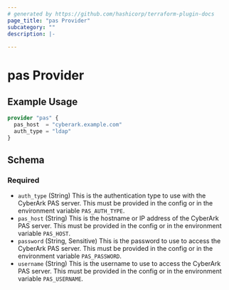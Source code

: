 ```yaml
---
# generated by https://github.com/hashicorp/terraform-plugin-docs
page_title: "pas Provider"
subcategory: ""
description: |-
  
---
```


# pas Provider



## Example Usage

```terraform
provider "pas" {
  pas_host  = "cyberark.example.com"
  auth_type = "ldap"
}
```

<!-- schema generated by tfplugindocs -->
## Schema

### Required

- `auth_type` (String) This is the authentication type to use with the CyberArk PAS server. This must be provided in the config or in the environment variable `PAS_AUTH_TYPE`.
- `pas_host` (String) This is the hostname or IP address of the CyberArk PAS server. This must be provided in the config or in the environment variable `PAS_HOST`.
- `password` (String, Sensitive) This is the password to use to access the CyberArk PAS server. This must be provided in the config or in the environment variable `PAS_PASSWORD`.
- `username` (String) This is the username to use to access the CyberArk PAS server. This must be provided in the config or in the environment variable `PAS_USERNAME`.
